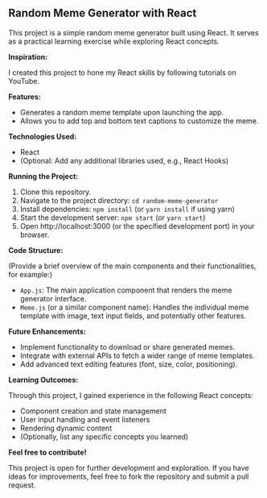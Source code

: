 ## Random Meme Generator with React

This project is a simple random meme generator built using React. It serves as a practical learning exercise while exploring React concepts.

**Inspiration:**

I created this project to hone my React skills by following tutorials on YouTube.

**Features:**

- Generates a random meme template upon launching the app.
- Allows you to add top and bottom text captions to customize the meme.

**Technologies Used:**

- React
- (Optional: Add any additional libraries used, e.g., React Hooks)

**Running the Project:**

1. Clone this repository.
2. Navigate to the project directory: `cd random-meme-generator`
3. Install dependencies: `npm install` (or `yarn install` if using yarn)
4. Start the development server: `npm start` (or `yarn start`)
5. Open http://localhost:3000 (or the specified development port) in your browser.

**Code Structure:**

(Provide a brief overview of the main components and their functionalities, for example:)

- `App.js`: The main application component that renders the meme generator interface.
- `Meme.js` (or a similar component name): Handles the individual meme template with image, text input fields, and potentially other features.

**Future Enhancements:**

- Implement functionality to download or share generated memes.
- Integrate with external APIs to fetch a wider range of meme templates.
- Add advanced text editing features (font, size, color, positioning).

**Learning Outcomes:**

Through this project, I gained experience in the following React concepts:

- Component creation and state management
- User input handling and event listeners
- Rendering dynamic content
- (Optionally, list any specific concepts you learned)

**Feel free to contribute!**

This project is open for further development and exploration. If you have ideas for improvements, feel free to fork the repository and submit a pull request.

